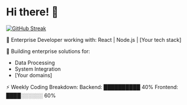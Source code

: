 # Hi there! 👋



[![GitHub Streak](https://github-readme-streak-stats.herokuapp.com/?user=ArtursTorsters&theme=dark)](https://git.io/streak-stats)

🔭 Enterprise Developer working with:
  React | Node.js | [Your tech stack]

🌱 Building enterprise solutions for:
  - Data Processing
  - System Integration
  - [Your domains]

⚡ Weekly Coding Breakdown:
  Backend: ██████████ 40%
  Frontend: ████░░░░░░ 60%
